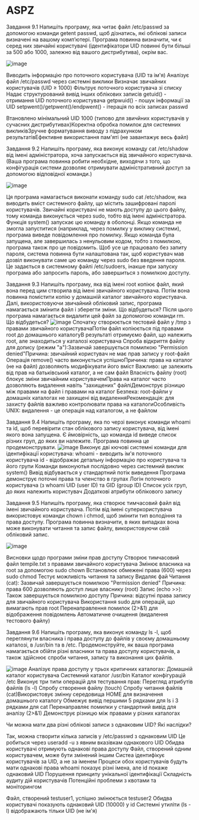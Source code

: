 # ASPZ
Завдання 9.1
 Напишіть програму, яка читає файл /etc/passwd за допомогою команди getent passwd, щоб дізнатись, які облікові записи визначені на вашому комп’ютері.
 Програма повинна визначити, чи є серед них звичайні користувачі (ідентифікатори UID повинні бути більші за 500 або 1000, залежно від вашого дистрибутива), окрім вас.

![image](https://github.com/user-attachments/assets/60e9d925-7160-4409-9cac-57ea69beaef2)

Виводить інформацію про поточного користувача (UID та ім'я)
Аналізує файл /etc/passwd через системні виклики
Визначає звичайних користувачів (UID ≥ 1000)
Фільтрує поточного користувача зі списку
Надає структурований вивід інших облікових записів
getuid() - отримання UID поточного користувача
getpwuid() - пошук інформації за UID
setpwent()/getpwent()/endpwent() - ітерація по всіх записах passwd

Втановлено мінімальний UID 1000 (типово для звичйних користувачів у сучасних дистрибутивах)Коректна обробка помилок для системних викликівЗручне форматування виводу з підрахунком результатівЕфективне використання пам'яті (не завантажує весь файл)



Завдання 9.2
 Напишіть програму, яка виконує команду cat /etc/shadow від імені адміністратора, хоча запускається від звичайного користувача.
 (Ваша програма повинна робити необхідне, виходячи з того, що конфігурація системи дозволяє отримувати адміністративний доступ за допомогою відповідної команди.)

![image](https://github.com/user-attachments/assets/925fcfb9-40d4-4113-86be-dfd91905eb62)


Ця програма намагається виконати команду sudo cat /etc/shadow, яка виводить вміст системного файлу, що містить зашифровані паролі користувачів. Звичайні користувачі не мають доступу до цього файлу, тому команда виконується через sudo, тобто від імені адміністратора. Функція system() запускає цю команду в оболонці. Якщо команда не змогла запуститися (наприклад, через помилку у виклику системи), програма виведе повідомлення про помилку. Якщо команда була запущена, але завершилась з ненульовим кодом, тобто з помилкою, програма також про це повідомить. Щоб усе це працювало без запиту пароля, система повинна бути налаштована так, щоб користувач мав дозвіл виконувати саме цю команду через sudo без введення пароля. Це задається в системному файлі /etc/sudoers, інакше при запуску програма або запросить пароль, або завершиться з помилкою доступу.

Завдання 9.3
 Напишіть програму, яка від імені root копіює файл, який вона перед цим створила від імені звичайного користувача. Потім вона повинна помістити копію у домашній каталог звичайного користувача.
 Далі, використовуючи звичайний обліковий запис, програма намагається змінити файл і зберегти зміни. Що відбудеться?
 Після цього програма намагається видалити цей файл за допомогою команди rm. Що відбудеться?
![image](https://github.com/user-attachments/assets/2a4266da-ed97-474b-8dbb-693b3a6732ff)
Спочатку створюється тестовий файл у /tmp з правами звичайного користувачаПотім файл копіюється під правами root до домашнього каталогуВ результаті отримуємо файл, що належить root, але знаходиться у каталозі користувача
Спроба відкриття файлу для допису (режим "a"):Зазвичай завершується помилкою "Permission denied"Причина: звичайний користувач не має прав запису у root-файл
Операція remove() часто виконується успішноПричина: права на каталог (не на файл) дозволяють модифікувати його вміст
Важливо: це залежить від прав на батьківський каталог, а не сам файл
Власність файлу (root) блокує зміни звичайним користувачемПрава на каталог часто дозволяють видалення навіть "захищених" файліДемонструє різницю між правами на файл і правами на каталог
Безпека: root-файли у домашніх каталогах не захищені від видаленняРекомендація: для захисту файлів важливо контролювати права на каталогиОсобливість UNIX: видалення - це операція над каталогом, а не файлом


Завдання 9.4
 Напишіть програму, яка по черзі виконує команди whoami та id, щоб перевірити стан облікового запису користувача, від імені якого вона запущена.
 Є ймовірність, що команда id виведе список різних груп, до яких ви належите. Програма повинна це продемонструвати.
![image](https://github.com/user-attachments/assets/a840061a-b624-4615-bc7f-ed68ec35cdd5)
Виконує дві кючові системні команди для ідентифікації користувача:
whoami - виводить ім'я поточного користувача
id - відображає детальну інформацію про користувача та його групи
Команди виконуютья послідовно через системний виклик system()
Вивід відбувається у стандартний потік виведення
Програма демонструє поточні права та членство в групах
Логін поточного користувача (з whoami
UID (user ID) та GID (group ID)
Список усіх груп, до яких належить користувач
Додаткові атрибути облікового запису



Завдання 9.5
 Напишіть програму, яка створює тимчасовий файл від імені звичайного користувача. Потім від імені суперкористувача використовує команди chown і chmod, щоб змінити тип володіння та права доступу.
 Програма повинна визначити, в яких випадках вона може виконувати читання та запис файлу, використовуючи свій обліковий запис.

![image](https://github.com/user-attachments/assets/bb82aec5-20b6-4840-97c6-4894e98d89a0)

Висновки щодо програми зміни прав доступу
Створює тимчасовий файл tempile.txt з правами звичайного користувача
Змінює власника на root за допомогою sudo chown
Встановлює обмежені права (600) через sudo chmod
Тестує можливість читання та запису
Видаляє фай
Читання (cat):
Зазвичай завершується помилкою "Permission denied"
Причина: права 600 дозволяють доступ лише власнику (root)
Запис (echo >>):
Також завершується помилкою доступу
Причина: відсутні права запису для звичайного користувача
Використання sudo для операцій, що вимагають прав root
Перенаправлення помилок (2>&1) для відображення повідомлень
Автоматичне очищення (видалення тестового файлу)



Завдання 9.6
 Напишіть програму, яка виконує команду ls -l, щоб переглянути власника і права доступу до файлів у своєму домашньому каталозі, в /usr/bin та в /etc.
 Продемонструйте, як ваша програма намагається обійти різні власники та права доступу користувачів, а також здійснює спроби читання, запису та виконання цих файлів.


![image](https://github.com/user-attachments/assets/caf979b3-56cf-466f-9976-9ae1d4af9e6d)
Аналізує права доступу у трьох критичних каталогах:
Домашній каталог користувача
Системний каталог /usr/bin
Каталог конфігурацій /etc
Виконує три типи операцій для тестування прав:
Перегляд атрибутів файлів (ls -l)
Спробу створення файлу (touch)
Спробу читання файлів (cat)Використовує змінну середовища HOME для визначення домашнього каталогу
Обмежує вивід першими 5 рядками для ls і 3 рядками для cat
Перенаправляє помилки у стандартний вивід для аналізу (2>&1)
Демонструє різницю між правами у різних каталогах



Чи можна мати два різні облікові записи з однаковим UID? Які наслідки?





Так, можна створити кілька записів у /etc/passwd з однаковим UID
Це робиться через useradd -u з явним вказівкам однакового UID
Обидва користувачі отримують однакові права доступу
Файл, створений одним користувачем, може бути змінений іншим
Систеа ідентифікує користувачів за UID, а не за іменем
Процеси обох користувачів будуть мати однакові права
whoami показує різні імена, але id покаже однаковий UID
Порушення принципу унікальної ідентифікації
Складність аудиту дій користувачів
Потенційні проблеми з квотами та моніторингом



Файл, створений testuser1, успішно змінюється testuser2
Обидва користувачі показують однаковий UID (10000) у id
Системні утиліти (ls -l) відображають тільки UID (не ім'я)
